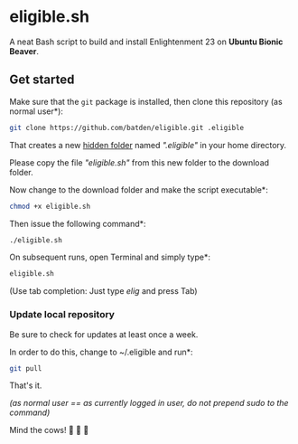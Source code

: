 
# eligible.sh

A neat Bash script to build and install Enlightenment 23 on **Ubuntu Bionic Beaver**.

## Get started

Make sure that the `git` package is installed, then clone this repository (as normal user*):

```bash
git clone https://github.com/batden/eligible.git .eligible
```

That creates a new [hidden folder](https://itsfoss.com/hide-folders-and-show-hidden-files-in-ubuntu-beginner-trick/) named _".eligible"_ in your home directory.

Please copy the file _"eligible.sh"_ from this new folder to the download folder.

Now change to the download folder and make the script executable*:

```bash
chmod +x eligible.sh
```

Then issue the following command*:

```bash
./eligible.sh
```

On subsequent runs, open Terminal and simply type*:

```bash
eligible.sh
```

(Use tab completion: Just type _elig_ and press Tab)

### Update local repository

Be sure to check for updates at least once a week.

In order to do this, change to ~/.eligible and run*:

```bash
git pull
```

That's it.

_*(as normal user* == as currently logged in user, do not prepend sudo to the command)_

Mind the cows! :cow2: :cow2: :cow2:
